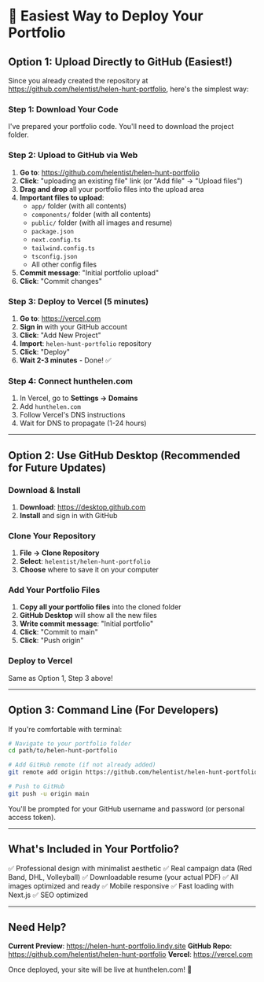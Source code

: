 # 🚀 Easiest Way to Deploy Your Portfolio

## Option 1: Upload Directly to GitHub (Easiest!)

Since you already created the repository at https://github.com/helentist/helen-hunt-portfolio, here's the simplest way:

### Step 1: Download Your Code
I've prepared your portfolio code. You'll need to download the project folder.

### Step 2: Upload to GitHub via Web
1. **Go to**: https://github.com/helentist/helen-hunt-portfolio
2. **Click**: "uploading an existing file" link (or "Add file" → "Upload files")
3. **Drag and drop** all your portfolio files into the upload area
4. **Important files to upload**:
   - `app/` folder (with all contents)
   - `components/` folder (with all contents)
   - `public/` folder (with all images and resume)
   - `package.json`
   - `next.config.ts`
   - `tailwind.config.ts`
   - `tsconfig.json`
   - All other config files
5. **Commit message**: "Initial portfolio upload"
6. **Click**: "Commit changes"

### Step 3: Deploy to Vercel (5 minutes)
1. **Go to**: https://vercel.com
2. **Sign in** with your GitHub account
3. **Click**: "Add New Project"
4. **Import**: `helen-hunt-portfolio` repository
5. **Click**: "Deploy"
6. **Wait 2-3 minutes** - Done! ✅

### Step 4: Connect hunthelen.com
1. In Vercel, go to **Settings → Domains**
2. Add `hunthelen.com`
3. Follow Vercel's DNS instructions
4. Wait for DNS to propagate (1-24 hours)

---

## Option 2: Use GitHub Desktop (Recommended for Future Updates)

### Download & Install
1. **Download**: https://desktop.github.com
2. **Install** and sign in with GitHub

### Clone Your Repository
1. **File → Clone Repository**
2. **Select**: `helentist/helen-hunt-portfolio`
3. **Choose** where to save it on your computer

### Add Your Portfolio Files
1. **Copy all your portfolio files** into the cloned folder
2. **GitHub Desktop** will show all the new files
3. **Write commit message**: "Initial portfolio"
4. **Click**: "Commit to main"
5. **Click**: "Push origin"

### Deploy to Vercel
Same as Option 1, Step 3 above!

---

## Option 3: Command Line (For Developers)

If you're comfortable with terminal:

```bash
# Navigate to your portfolio folder
cd path/to/helen-hunt-portfolio

# Add GitHub remote (if not already added)
git remote add origin https://github.com/helentist/helen-hunt-portfolio.git

# Push to GitHub
git push -u origin main
```

You'll be prompted for your GitHub username and password (or personal access token).

---

## What's Included in Your Portfolio?

✅ Professional design with minimalist aesthetic
✅ Real campaign data (Red Band, DHL, Volleyball)
✅ Downloadable resume (your actual PDF)
✅ All images optimized and ready
✅ Mobile responsive
✅ Fast loading with Next.js
✅ SEO optimized

---

## Need Help?

**Current Preview**: https://helen-hunt-portfolio.lindy.site
**GitHub Repo**: https://github.com/helentist/helen-hunt-portfolio
**Vercel**: https://vercel.com

Once deployed, your site will be live at hunthelen.com! 🎉
